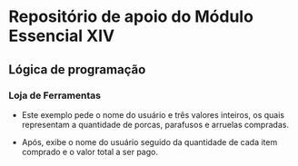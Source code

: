 # Repositório de apoio do Módulo Essencial XIV

## Lógica de programação

### Loja de Ferramentas

- Este exemplo pede o nome do usuário e três valores inteiros, os quais representam a quantidade de porcas, parafusos e arruelas compradas.

- Após, exibe o nome do usuário seguido da quantidade de cada item comprado e o valor total a ser pago.
